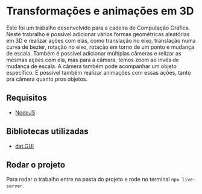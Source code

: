 # Transformações e animações em 3D

Este foi um trabalho desenvolvido para a cadeira de Computação Gráfica. Neste trabralho é possível adicionar vários formas geométricas aleatórias em 3D e realizar ações com elas, como translação no eixo, translação numa curva de bezier, rotação no eixo, rotação em torno de um ponto e mudança de escala. Também é possível adicionar múltiplas câmeras e relizar as mesmas ações com ela, mas para a câmera, temos zoom ao invés de mudança de escala. A câmera também pode acompanhar um objeto específico. É possível também realizar animações com essas ações, tanto pra câmera quanto pros objetos.

## Requisitos

- [NodeJS](https://nodejs.org/)

## Bibliotecas utilizadas

- [dat.GUI](https://github.com/dataarts/dat.gui)

## Rodar o projeto

Para rodar o trabalho entre na pasta do projeto e rode no terminal `npx live-server`.
